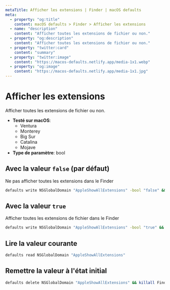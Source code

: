 ```yaml
---
metaTitle: Afficher les extensions | Finder | macOS defaults
meta:
  - property: "og:title"
    content: macOS defaults > Finder > Afficher les extensions
  - name: "description"
    content: "Afficher toutes les extensions de fichier ou non."
  - property: "og:description"
    content: "Afficher toutes les extensions de fichier ou non."
  - property: "twitter:card"
    content: "summary"
  - property: "twitter:image"
    content: "https://macos-defaults.netlify.app/media-1x1.webp"
  - property: "og:image"
    content: "https://macos-defaults.netlify.app/media-1x1.jpg"
---
```

# Afficher les extensions

Afficher toutes les extensions de fichier ou non.

<!-- break lists -->

- **Testé sur macOS**:
  * Ventura
  * Monterey
  * Big Sur
  * Catalina
  * Mojave
- **Type de paramètre**: bool

## Avec la valeur `false` (par défaut)

Ne pas afficher toutes les extensions dans le Finder

```bash
defaults write NSGlobalDomain "AppleShowAllExtensions" -bool "false" && killall Finder
```

## Avec la valeur `true`

Afficher toutes les extensions de fichier dans le Finder

```bash
defaults write NSGlobalDomain "AppleShowAllExtensions" -bool "true" && killall Finder
```

## Lire la valeur courante
```bash
defaults read NSGlobalDomain "AppleShowAllExtensions"
```

## Remettre la valeur à l'état initial
```bash
defaults delete NSGlobalDomain "AppleShowAllExtensions" && killall Finder
```
